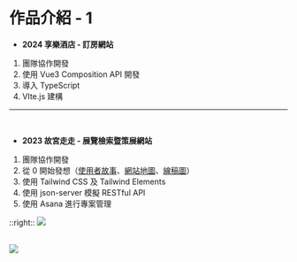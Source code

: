 # 作品介紹 - 1

* **2024 享樂酒店 - 訂房網站**
1. 團隊協作開發
2. 使用 Vue3 Composition API 開發
3. 導入 TypeScript
4. VIte.js 建構
<hr />
<br />

* **2023 故宮走走 - 展覽檢索暨策展網站**
1. 團隊協作開發
2. 從 0 開始發想（[使用者故事](https://liberating-turtle-5a2.notion.site/2023-c9a61bc7ca3e4f1998161a03894261bb?p=c6ca83c0d1dd4171aea7f5c39138bdee&pm=s)、[網站地圖](https://www.figma.com/design/bWBLidW4fNXjjTmtQV2LZ6/2023%E5%88%87%E7%89%88%E7%8F%AD%E5%B0%88%E9%A1%8C_%238-%E6%95%85%E5%AE%AE%E8%B5%B0%E8%B5%B0?node-id=0-1&p=f#8-%E6%95%85%E5%AE%AE%E8%B5%B0%E8%B5%B0?type=design&node-id=0-1&mode=design&t=iHi6NyX0uyoQZ7c7-0)、[線稿圖](https://www.figma.com/design/bWBLidW4fNXjjTmtQV2LZ6/2023%E5%88%87%E7%89%88%E7%8F%AD%E5%B0%88%E9%A1%8C_%238-%E6%95%85%E5%AE%AE%E8%B5%B0%E8%B5%B0?node-id=46-5)）
3. 使用 Tailwind CSS 及 Tailwind Elements
4. 使用 json-server 模擬 RESTful API
5. 使用 Asana 進行專案管理


::right::
![](https://i.imgur.com/ubYOUUd.png)
<br />
<br />

![](https://i.imgur.com/aGGlOfg.png)
<!-- ![](https://i.imgur.com/qwfx1Ta.png) -->